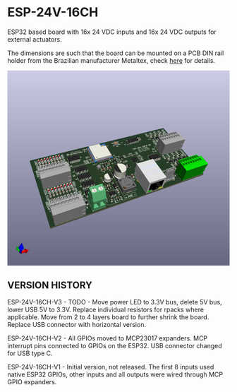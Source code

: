 # ESP-24V-16CH
ESP32 based board with 16x 24 VDC inputs and 16x 24 VDC outputs for external actuators.

The dimensions are such that the board can be mounted on a PCB DIN rail holder from the Brazilian manufacturer Metaltex, check [here](https://www.metaltex.com.br/produtos/componentes/suportes/sp7-suporte-para-montagem-de-placa-de-circuito-impresso-em-trilho-din) for details.

![alt text](https://github.com/thermseekr/ESP-24v-16ch/blob/main/V2/esp-24v-16ch-v2.png "ESP-24V-16CH")

## VERSION HISTORY

ESP-24V-16CH-V3 - TODO - Move power LED to 3.3V bus, delete 5V bus, lower USB 5V to 3.3V. Replace individual resistors for rpacks where applicable. Move from 2 to 4 layers board to further shrink the board. Replace USB connector with horizontal version.

ESP-24V-16CH-V2 - All GPIOs moved to MCP23017 expanders. MCP interrupt pins connected to GPIOs on the ESP32. USB connector changed for USB type C.

ESP-24V-16CH-V1 - Initial version, not released. The first 8 inputs used native ESP32 GPIOs, other inputs and all outputs were wired through MCP GPIO expanders.
